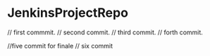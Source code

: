 # JenkinsProjectRepo

// first commmit.
// second commit.
// third commit.
// forth commit.

//five commit for finale
// six commit
